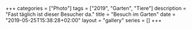 +++
categories  = ["Photo"]
tags        = ["2019", "Garten", "Tiere"]
description = "Fast täglich ist dieser Besucher da."
title       = "Besuch im Garten"
date        = "2019-05-25T15:38:28+02:00"
layout      = "gallery"
series      = []
+++
